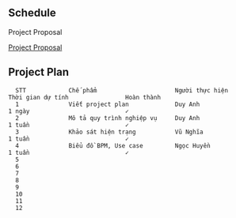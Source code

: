 Schedule
----------------------------------------------------------------------------------------------------------------------------------

Project Proposal

[Project Proposal](project_proposal.md)

Project Plan
----------------------------------------------------------------------------------------------------------------------------------

      STT            Chế phẩm                      Người thực hiện            Thời gian dự tính                Hoàn thành            
      1              Viết project plan             Duy Anh                    1 ngày                           ✓
      2              Mô tả quy trình nghiệp vụ     Duy Anh                    1 tuần                           ✓
      3              Khảo sát hiện trạng           Vũ Nghĩa                   1 tuần                           ✓
      4              Biểu đồ BPM, Use case         Ngọc Huyền                 1 tuần                           ✓
      5
      6
      7
      8
      9
      10
      11
      12
